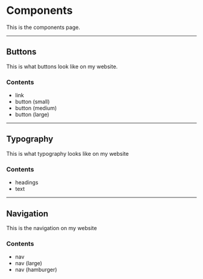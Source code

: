 # Components
This is the components page.

---

## Buttons
This is what buttons look like on my website.

### Contents
* link
* button (small)
* button (medium)
* button (large)

---

## Typography
This is what typography looks like on my website

### Contents
* headings
* text

---

## Navigation
This is the navigation on my website

### Contents
* nav
* nav (large)
* nav (hamburger)